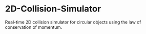 # 2D-Collision-Simulator
Real-time 2D collision simulator for circular objects using the law of conservation of momentum.
